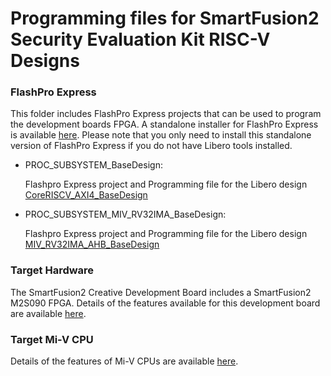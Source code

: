 # Programming files for SmartFusion2 Security Evaluation Kit RISC-V Designs 

### FlashPro Express
This folder includes FlashPro Express projects that can be used to program the development boards FPGA. 
A standalone installer for FlashPro Express is available [here](http://www.microsemi.com/products/fpga-soc/design-resources/programming/flashpro#software). 
Please note that you only need to install this standalone version of FlashPro Express if you do not have Libero tools installed.

* PROC_SUBSYSTEM_BaseDesign:

   Flashpro Express project and Programming file for the Libero design [CoreRISCV_AXI4_BaseDesign](https://github.com/RISCV-on-Microsemi-FPGA/SmartFusion2-Eval-Kit/tree/master/Modify_The_FPGA_Design)
* PROC_SUBSYSTEM_MIV_RV32IMA_BaseDesign:

   Flashpro Express project and Programming file for the Libero design [MIV_RV32IMA_AHB_BaseDesign](https://github.com/RISCV-on-Microsemi-FPGA/SmartFusion2-Eval-Kit/tree/master/Modify_The_FPGA_Design)

### Target Hardware
The SmartFusion2 Creative Development Board includes a SmartFusion2 M2S090 FPGA. Details of the features available for this development board are available [here](https://www.microsemi.com/products/fpga-soc/design-resources/dev-kits/smartfusion2/sf2-evaluation-kit).


### Target Mi-V CPU
Details of the features of Mi-V CPUs are available [here](https://github.com/RISCV-on-Microsemi-FPGA/CPUs).

